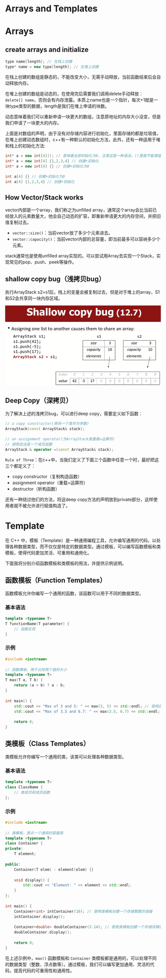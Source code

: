 # Arrays and Templates

# Arrays

## create arrays and initialize

```c++
type name[length]; // 在栈上创建
type* name = new type[length]; // 在堆上创建
```

在栈上创建的数组是静态的，不能改变大小，无需手动释放，当前函数结束后会自动释放内存。

在堆上创建的数组是动态的，在使用完后需要我们调用delete手动释放：`delete[] name`，否则会有内存泄露。本质上name也是一个指针，每次+1就是一块type类型的数据，length是我们在堆上申请的块数。

动态意味着我们可以重新申请一块更大的数组，注意原地址的内存大小没变，但是我们申请了一块更大的内存。

上面是对数组的声明，由于没有对存储内容进行初始化，里面存储的都是垃圾值，在堆上创建动态数组时，c++有一种默认的初始化方法，此外，还有一种适用于堆和栈上的初始化方法:

```c++
int* a = new int[4](); // 意味着全部初始化为0，注意这是一种语法，()里面不能填值
int* a = new int[4] {1,2,3,4} // 创建+初始化
int* a = new int[4] {} // 创建+初始化为0

int a[4] {} // 创建+初始化为0
int a[4] {1,2,3,4} // 创建+初始化
```

## How Vector/Stack works

vector内部是一个array，我们称之为unfilled array，通常这个array会比当前已经放入的元素数量大，他会自己动态的扩容，即重新申请更大的内存空间，并把旧值复制过去。

- `vector::size()`：当前vector放了多少个元素进去。
- `vector::capacity()`：当前vector内部的总容量，即当前最多可以容纳多少个元素。

stack通常也是使用unfilled array实现的。可以尝试用Array去实现一个Stack，实现常见的pop、push、peek等操作。

## shallow copy bug（浅拷贝bug）

执行ArrayStack s2=s1后，栈上的变量会被复制过去，但是对于堆上的array，S1和S2会共享同一块内存区域。

![image-20240227160535732](./assets/image-20240227160535732.png)

## Deep Copy（深拷贝）

为了解决上述的浅拷贝bug，可以进行deep copy，需要定义如下函数：

```c++
// a copy constructor(用另一个类作为参数)
ArrayStack(const ArrayStack& stack);

// an assignment operator(为ArrayStack类重载=运算符)
// 很明显这是一个成员函数
ArrayStack & operator =(const ArrayStack& stack);
```

`Rule of Three`：在c++中，当我们定义了下面三个函数中任意一个时，最好把这三个都定义了：

- copy constructor（复制构造函数）
- assignment operator（重载=运算符）
- destructor（析构函数）

还有一种绕过他们的方法，将这deep copy方法的声明放到private部分，这样使用者就不被允许进行赋值构造了。

# Template

在 C++ 中，模板（Template）是一种通用编程工具，允许编写通用的代码，以处理各种数据类型，而不仅仅是特定的数据类型。通过模板，可以编写函数模板和类模板，使得代码更加灵活、可重用和通用化。

下面我将分别介绍函数模板和类模板的用法，并提供示例说明。

## 函数模板（Function Templates）

函数模板允许你编写一个通用的函数，该函数可以用于不同的数据类型。

### 基本语法

```cpp
template <typename T>
T functionName(T parameter) {
    // 函数实现
}
```

### 示例

```cpp
#include <iostream>

// 函数模板，用于比较两个值的大小
template <typename T>
T max(T a, T b) {
    return (a > b) ? a : b;
}

int main() {
    std::cout << "Max of 3 and 5: " << max(3, 5) << std::endl; // 使用函数模板比较整数
    std::cout << "Max of 3.5 and 6.7: " << max(3.5, 6.7) << std::endl; // 使用函数模板比较浮点数

    return 0;
}
```

## 类模板（Class Templates）

类模板允许你编写一个通用的类，该类可以处理各种数据类型。

### 基本语法

```cpp
template <typename T>
class ClassName {
    // 类成员和成员函数
};
```

### 示例

```cpp
#include <iostream>

// 类模板，表示一个通用的容器类
template <typename T>
class Container {
private:
    T element;

public:
    Container(T elem) : element(elem) {}

    void display() {
        std::cout << "Element: " << element << std::endl;
    }
};

int main() {
    Container<int> intContainer(10); // 使用类模板创建一个存储整数的容器
    intContainer.display();

    Container<double> doubleContainer(3.14); // 使用类模板创建一个存储双精度浮点数的容器
    doubleContainer.display();

    return 0;
}
```

在上述示例中，`max()` 函数模板和 `Container` 类模板都是通用的，可以处理不同的数据类型（整数、浮点数等）。通过模板，我们可以编写更加通用、灵活的代码，提高代码的可重用性和通用性。